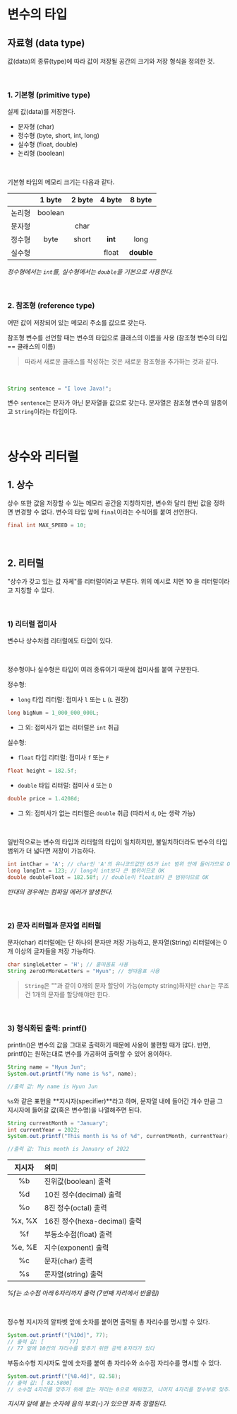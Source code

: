 # 변수의 타입

## 자료형 (data type)

값(data)의 종류(type)에 따라 값이 저장될 공간의 크기와 저장 형식을 정의한 것.

&nbsp;

### 1. 기본형 (primitive type)

실제 값(data)를 저장한다.

- 문자형 (char)
- 정수형 (byte, short, int, long)
- 실수형 (float, double)
- 논리형 (boolean)

&nbsp;

기본형 타입의 메모리 크기는 다음과 같다.

|        | 1 byte  | 2 byte | 4 byte  |   8 byte   |
| ------ | :-----: | :----: | :-----: | :--------: |
| 논리형 | boolean |        |
| 문자형 |         |  char  |         |
| 정수형 |  byte   | short  | **int** |    long    |
| 실수형 |         |        |  float  | **double** |

_정수형에서는 `int`를, 실수형에서는 `double`을 기본으로 사용한다._

&nbsp;

### 2. 참조형 (reference type)

어떤 값이 저장되어 있는 메모리 주소를 값으로 갖는다.

참조형 변수를 선언할 때는 변수의 타입으로 클래스의 이름을 사용
(참조형 변수의 타입 == 클래스의 이름)

> 따라서 새로운 클래스를 작성하는 것은 새로운 참조형을 추가하는 것과 같다.

&nbsp;

```java
String sentence = "I love Java!";
```

변수 `sentence`는 문자가 아닌 문자열을 값으로 갖는다. 문자열은 참조형 변수의 일종이고 `String`이라는 타입이다.

&nbsp;

# 상수와 리터럴

## 1. 상수

상수 또한 값을 저장할 수 있는 메모리 공간을 지칭하지만, 변수와 달리 한번 값을 정하면 변경할 수 없다. 변수의 타입 앞에 `final`이라는 수식어를 붙여 선언한다.

```java
final int MAX_SPEED = 10;
```

&nbsp;

## 2. 리터럴

"상수가 갖고 있는 값 자체"를 리터럴이라고 부른다.
위의 예시로 치면 10 을 리터럴이라고 지칭할 수 있다.

&nbsp;

### 1) 리터럴 접미사

변수나 상수처럼 리터럴에도 타입이 있다.

&nbsp;

정수형이나 실수형은 타입이 여러 종류이기 때문에 접미사를 붙여 구분한다.

정수형:

- `long` 타입 리터럴: 접미사 `l` 또는 `L` (`L` 권장)

```java
long bigNum = 1_000_000_000L;
```

- 그 외: 접미사가 없는 리터럴은 `int` 취급

실수형:

- `float` 타입 리터럴: 접미사 `f` 또는 `F`

```java
float height = 182.5f;
```

- `double` 타입 리터럴: 접미사 `d` 또는 `D`

```java
double price = 1.4208d;
```

- 그 외: 접미사가 없는 리터럴은 `double` 취급 (따라서 `d`, `D`는 생략 가능)

&nbsp;

일반적으로는 변수의 타입과 리터럴의 타입이 일치하지만, 불일치하더라도 변수의 타입 범위가 더 넓다면 저장이 가능하다.

```java
int intChar = 'A'; // char인 'A'의 유니코드값인 65가 int 범위 안에 들어가므로 OK
long longInt = 123; // long이 int보다 큰 범위이므로 OK
double doubleFloat = 182.58f; // double이 float보다 큰 범위이므로 OK
```

_반대의 경우에는 컴파일 에러가 발생한다._

&nbsp;

### 2) 문자 리터럴과 문자열 리터럴

문자(char) 리터럴에는 단 하나의 문자만 저장 가능하고, 문자열(String) 리터럴에는 0개 이상의 글자들을 저장 가능하다.

```java
char singleLetter = 'H'; // 홑따옴표 사용
String zeroOrMoreLetters = "Hyun"; // 쌍따옴표 사용
```

> `String`은 ""과 같이 0개의 문자 할당이 가능(empty string)하지만 `char`는 무조건 1개의 문자를 할당해야만 한다.

&nbsp;

### 3) 형식화된 출력: printf()

println()은 변수의 값을 그대로 출력하기 때문에 사용이 불편할 때가 많다. 반면, printf()는 원하는대로 변수를 가공하여 출력할 수 있어 용이하다.

```java
String name = "Hyun Jun";
System.out.printf("My name is %s", name);

//출력 값: My name is Hyun Jun
```

`%s`와 같은 표현을 **지시자(specifier)**라고 하며, 문자열 내에 들어간 개수 만큼 그 지시자에 들어갈 값(혹은 변수명)을 나열해주면 된다.

```java
String currentMonth = "January";
int currentYear = 2022;
System.out.printf("This month is %s of %d", currentMonth, currentYear);

//출력 값: This month is January of 2022
```

| 지시자 | 의미                         |
| :----: | :--------------------------- |
|   %b   | 진위값(boolean) 출력         |
|   %d   | 10진 정수(decimal) 출력      |
|   %o   | 8진 정수(octal) 출력         |
| %x, %X | 16진 정수(hexa-decimal) 출력 |
|   %f   | 부동소수점(float) 출력       |
| %e, %E | 지수(exponent) 출력          |
|   %c   | 문자(char) 출력              |
|   %s   | 문자열(string) 출력          |

_%f는 소수점 아래 6자리까지 출력 (7번째 자리에서 반올림)_

&nbsp;

정수형 지시자의 알파벳 앞에 숫자를 붙이면 출력될 총 자리수를 명시할 수 있다.

```java
System.out.printf("[%10d]", 77);
// 출력 값: [        77]
// 77 앞에 10칸의 자리수를 맞추기 위한 공백 8자리가 있다
```

부동소수형 지시자도 앞에 숫자를 붙여 총 자리수와 소수점 자리수를 명시할 수 있다.

```java
System.out.printf("[%8.4d]", 82.58);
// 출력 값: [ 82.5800]
// 소수점 4자리를 맞추기 위해 없는 자리는 0으로 채워졌고, 나머지 4자리를 정수부로 맞추기 위해 앞자리에 빈칸이 1개 생겼다.
```

_지시자 앞에 붙는 숫자에 음의 부호(-)가 있으면 좌측 정렬된다._

